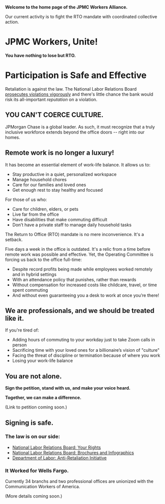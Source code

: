 **Welcome to the home page of the JPMC Workers Alliance.**

Our current activity is to fight the RTO mandate with coordinated collective action.

# JPMC Workers, Unite!
**You have nothing to lose but RTO.**

<h1 color="red">Participation is Safe and Effective</h1>

Retaliation is against the law. The National Labor Relations Board
[prosecutes violations vigorously](https://www.nlrb.gov/about-nlrb/rights-we-protect/our-enforcement-activity/protected-concerted-activity)
and there's little chance the bank would risk its all-important *reputation* on a violation.

## YOU CAN'T COERCE CULTURE.

JPMorgan Chase is a global leader. As such, it must recognize that a truly inclusive workforce extends beyond the office doors -- right into our homes.

## Remote work is no longer a luxury!

It has become an essential element of work-life balance. It allows us to:

* Stay productive in a quiet, personalized workspace
* Manage household chores
* Care for our families and loved ones
* Get enough rest to stay healthy and focused

For those of us who:

* Care for children, elders, or pets
* Live far from the office
* Have disabilities that make commuting difficult
* Don’t have a private staff to manage daily household tasks

The Return to Office (RTO) mandate is no mere inconvenience. It's a setback.

Five days a week in the office is outdated. It's a relic from a time before remote work was possible and effective. Yet, the Operating Committee is forcing us back to the office full-time:

* Despite record profits being made while employees worked remotely and in hybrid settings
* With an attendance policy that punishes, rather than rewards
* Without compensation for increased costs like childcare, travel, or time spent commuting
* And without even guaranteeing you a desk to work at once you’re there!

## We are professionals, and we should be treated like it.

If you're tired of:

* Adding hours of commuting to your workday just to take Zoom calls in person
* Sacrificing time with your loved ones for a billionaire’s vision of "culture"
* Facing the threat of discipline or termination because of where you work
* Losing your work-life balance


## You are not alone.

**Sign the petition, stand with us, and make your voice heard.**

**Together, we can make a difference.**

(Link to petition coming soon.)

## Signing is safe.

### The law is on our side:

* [National Labor Relations Board: Your Rights](https://www.nlrb.gov/about-nlrb/rights-we-protect/your-rights)
* [National Labor Relations Board: Brochures and Infographics](https://www.nlrb.gov/news-publications/publications/brochures)
* [Department of Labor: Anti-Retaliation Initiative](https://www.dol.gov/sites/dolgov/files/general/labortaskforce/docs/508_union-fs-8.pdf)

### It Worked for Wells Fargo.

Currently 34 branchs and two professional offices are unionized with the Communication Workers of America.

(More details coming soon.)

